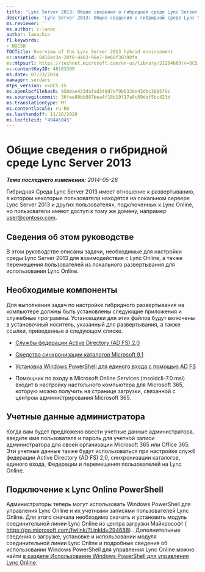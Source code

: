 ```yaml
---
title: 'Lync Server 2013: Общие сведения о гибридной среде Lync Server'
description: 'Lync Server 2013: Общие сведения о гибридной среде Lync Server.'
ms.reviewer: ''
ms.author: v-lanac
author: lanachin
f1.keywords:
- NOCSH
TOCTitle: Overview of the Lync Server 2013 hybrid environment
ms:assetid: 0d16ec3a-28f0-4483-96e7-8e68f30398fa
ms:mtpsurl: https://technet.microsoft.com/en-us/library/JJ204669(v=OCS.15)
ms:contentKeyID: 48183399
ms.date: 07/23/2014
manager: serdars
mtps_version: v=OCS.15
ms.openlocfilehash: 95b0ae433dafad349d7ef9b6328e43dbc308579c
ms.sourcegitcommit: 36fee89bb887bea4f18b19f17a8c69daf5bc423d
ms.translationtype: MT
ms.contentlocale: ru-RU
ms.lasthandoff: 11/26/2020
ms.locfileid: "49445045"
---
```

# <a name="overview-of-the-lync-server-2013-hybrid-environment"></a>Общие сведения о гибридной среде Lync Server 2013

<div data-xmlns="http://www.w3.org/1999/xhtml">

<div class="topic" data-xmlns="http://www.w3.org/1999/xhtml" data-msxsl="urn:schemas-microsoft-com:xslt" data-cs="https://msdn.microsoft.com/">

<div data-asp="https://msdn2.microsoft.com/asp">



</div>

<div id="mainSection">

<div id="mainBody">

<span> </span>

_**Тема последнего изменения:** 2014-05-28_

Гибридная Среда Lync Server 2013 имеет отношение к развертыванию, в котором некоторые пользователи находятся на локальном сервере Lync Server 2013 и других пользователях, подключенных к Lync Online, но пользователи имеют доступ к тому же домену, например user@contoso.com.

<div>

## <a name="about-this-guide"></a>Сведения об этом руководстве

В этом руководстве описаны задачи, необходимые для настройки среды Lync Server 2013 для взаимодействия с Lync Online, а также перемещения пользователей из локального развертывания для использования Lync Online.

</div>

<div>

## <a name="prerequisites"></a>Необходимые компоненты

Для выполнения задач по настройке гибридного развертывания на компьютере должны быть установлены следующие приложения и служебные программы. Установщики для этих файлов будут включены в установочный носитель, указанный для развертывания, а также ссылки, приведенные в следующем списке.

  - [Службы федерации Active Directory (AD FS) 2,0](https://go.microsoft.com/fwlink/p/?linkid=257305)

  - [Средство синхронизации каталогов Microsoft 9,1](https://go.microsoft.com/fwlink/p/?linkid=257307)

  - [Установка Windows PowerShell для единого входа с помощью AD FS](https://go.microsoft.com/fwlink/p/?linkid=398710)

  - Помощник по входу в Microsoft Online Services (msoidcli-7.0.msi) входит в настройку настольного компьютера для Microsoft 365, которую можно получить на странице загрузки, связанной с центром администрирования Microsoft 365.

</div>

<div>

## <a name="administrator-credentials"></a>Учетные данные администратора

Когда вам будет предложено ввести учетные данные администратора, введите имя пользователя и пароль для учетной записи администратора для своей организации Microsoft 365 или Office 365. Эти учетные данные также будут использоваться при настройке служб федерации Active Directory (AD FS) 2,0, синхронизации каталогов, единого входа, Федерации и перемещения пользователей на Lync Online.

</div>

<div>

## <a name="connecting-to-lync-online-powershell"></a>Подключение к Lync Online PowerShell

Администраторы теперь могут использовать Windows PowerShell для управления Lync Online и их учетными записями пользователей Lync Online. Для этого сначала необходимо скачать и установить модуль соединительной линии Lync Online из центра загрузки Майкрософт ( https://go.microsoft.com/fwlink/?LinkId=294688) . Дополнительные сведения о загрузке, установке и использовании модуля соединительной линии Lync Online и подробные сведения об использовании Windows PowerShell для управления Lync Online можно найти [в разделе Использование Windows PowerShell для управления Lync Online](https://docs.microsoft.com/SkypeForBusiness/set-up-your-computer-for-windows-powershell/set-up-your-computer-for-windows-powershell).

</div>

</div>

<span> </span>

</div>

</div>

</div>

